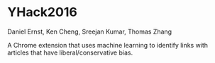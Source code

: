 # YHack2016

Daniel Ernst, Ken Cheng, Sreejan Kumar, Thomas Zhang

A Chrome extension that uses machine learning to identify links with articles that have liberal/conservative bias.

